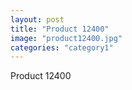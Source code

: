 ```yaml
---
layout: post
title: "Product 12400"
image: "product12400.jpg"
categories: "category1"
---
```

Product 12400
